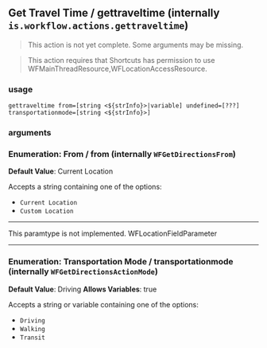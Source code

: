 
## Get Travel Time / gettraveltime (internally `is.workflow.actions.gettraveltime`)

> This action is not yet complete. Some arguments may be missing.


> This action requires that Shortcuts has permission to use WFMainThreadResource,WFLocationAccessResource.

### usage
`gettraveltime from=[string <${strInfo}>|variable] undefined=[???] transportationmode=[string <${strInfo}>]`

### arguments
### Enumeration: From / from (internally `WFGetDirectionsFrom`)
**Default Value**: Current Location


Accepts a string 
containing one of the options:

- `Current Location`
- `Custom Location`

---

This paramtype is not implemented. WFLocationFieldParameter

---

### Enumeration: Transportation Mode / transportationmode (internally `WFGetDirectionsActionMode`)
**Default Value**: Driving
**Allows Variables**: true


Accepts a string 
or variable
containing one of the options:

- `Driving`
- `Walking`
- `Transit`
